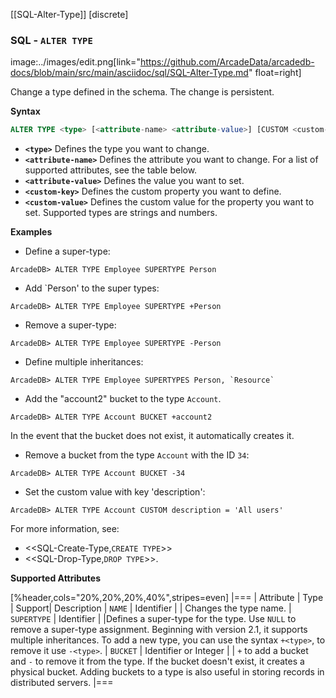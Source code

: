 [[SQL-Alter-Type]]
[discrete]

### SQL - `ALTER TYPE`

image:../images/edit.png[link="https://github.com/ArcadeData/arcadedb-docs/blob/main/src/main/asciidoc/sql/SQL-Alter-Type.md" float=right]

Change a type defined in the schema. The change is persistent.

**Syntax**

```sql
ALTER TYPE <type> [<attribute-name> <attribute-value>] [CUSTOM <custom-key> <custom-value>]
```

- **`<type>`** Defines the type you want to change.
- **`<attribute-name>`** Defines the attribute you want to change. For a list of supported attributes, see the table below.
- **`<attribute-value>`** Defines the value you want to set.
- **`<custom-key>`** Defines the custom property you want to define.
- **`<custom-value>`** Defines the custom value for the property you want to set. Supported types are strings and numbers.

**Examples**

- Define a super-type:

```
ArcadeDB> ALTER TYPE Employee SUPERTYPE Person
```

- Add `Person' to the super types:

```
ArcadeDB> ALTER TYPE Employee SUPERTYPE +Person
```

- Remove a super-type:

```
ArcadeDB> ALTER TYPE Employee SUPERTYPE -Person
```

- Define multiple inheritances:

```
ArcadeDB> ALTER TYPE Employee SUPERTYPES Person, `Resource`
```

- Add the "account2" bucket to the type `Account`.

```
ArcadeDB> ALTER TYPE Account BUCKET +account2
```

In the event that the bucket does not exist, it automatically creates it.

- Remove a bucket from the type `Account` with the ID `34`:

```
ArcadeDB> ALTER TYPE Account BUCKET -34
```

- Set the custom value with key 'description':

```
ArcadeDB> ALTER TYPE Account CUSTOM description = 'All users'
```

For more information, see:

- <<SQL-Create-Type,`CREATE TYPE`>>
- <<SQL-Drop-Type,`DROP TYPE`>>.

**Supported Attributes**

[%header,cols="20%,20%,20%,40%",stripes=even]
|===
| Attribute | Type | Support| Description
| `NAME` | Identifier | | Changes the type name. 
| `SUPERTYPE` | Identifier | |Defines a super-type for the type. Use `NULL` to remove a super-type assignment. Beginning with version 2.1, it supports multiple
inheritances. To add a new type, you can use the syntax `+<type>`, to remove it use `-<type>`. 
| `BUCKET` | Identifier or Integer | | `+` to add a bucket
and `-` to remove it from the type. If the bucket doesn't exist, it creates a physical bucket. Adding buckets to a type is also
useful in storing records in distributed servers.
|===
